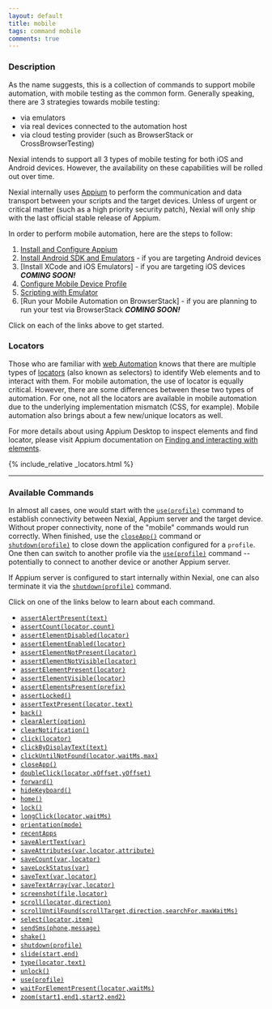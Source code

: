 ```yaml
---
layout: default
title: mobile
tags: command mobile
comments: true
---
```



### Description
As the name suggests, this is a collection of commands to support mobile automation, with mobile testing as the common 
form. Generally speaking, there are 3 strategies towards mobile testing:
- via emulators
- via real devices connected to the automation host
- via cloud testing provider (such as BrowserStack or CrossBrowserTesting)

Nexial intends to support all 3 types of mobile testing for both iOS and Android devices. However, the availability on 
these capabilities will be rolled out over time.

Nexial internally uses <a href="https://appium.io/" class="external-link" target="_nexial_link">Appium</a> to perform
the communication and data transport between your scripts and the target devices. Unless of urgent or critical matter 
(such as a high priority security patch), Nexial will only ship with the last official stable release of Appium.

In order to perform mobile automation, here are the steps to follow:
1. [Install and Configure Appium](install_appium)
2. [Install Android SDK and Emulators](android_setup) - if you are targeting Android devices
3. [Install XCode and iOS Emulators] - if you are targeting iOS devices **_COMING SOON!_**
4. [Configure Mobile Device Profile](mobile_device_profile)
5. [Scripting with Emulator](script_with_emulator)
6. [Run your Mobile Automation on BrowserStack] - if you are planning to run your test via BrowserStack **_COMING SOON!_**

Click on each of the links above to get started.


### Locators
Those who are familiar with [web Automation](../web) knows that there are multiple types of 
[locators](../web/index#locators) (also known as selectors) to identify Web elements and to interact with them. For 
mobile automation, the use of locator is equally critical. However, there are some differences between these two types 
of automation. For one, not all the locators are available in mobile automation due to the underlying implementation 
mismatch (CSS, for example). Mobile automation also brings about a few new/unique locators as well.

For more details about using Appium Desktop to inspect elements and find locator, please visit Appium documentation on 
<a href="http://appium.io/docs/en/writing-running-appium/finding-elements/" class="external-link" target="_nexial_link">
Finding and interacting with elements</a>.

{% include_relative _locators.html %}

-----

### Available Commands
In almost all cases, one would start with the [`use(profile)`](use(profile)) command to establish connectivity between
Nexial, Appium server and the target device. Without proper connectivity, none of the "mobile" commands would run 
correctly. When finished, use the [`closeApp()`](closeApp()) command or [`shutdown(profile)`](shutdown(profile)) to 
close down the application configured for a `profile`. One then can switch to another profile via the 
[`use(profile)`](use(profile)) command -- potentially to connect to another device or another Appium server.

If Appium server is configured to start internally within Nexial, one can also terminate it via the 
[`shutdown(profile)`](shutdown(profile)) command.

Click on one of the links below to learn about each command.
- [`assertAlertPresent(text)`](assertAlertPresent(text))
- [`assertCount(locator,count)`](assertCount(locator,count))
- [`assertElementDisabled(locator)`](assertElementDisabled(locator))
- [`assertElementEnabled(locator)`](assertElementEnabled(locator))
- [`assertElementNotPresent(locator)`](assertElementNotPresent(locator))
- [`assertElementNotVisible(locator)`](assertElementNotVisible(locator))
- [`assertElementPresent(locator)`](assertElementPresent(locator))
- [`assertElementVisible(locator)`](assertElementVisible(locator))
- [`assertElementsPresent(prefix)`](assertElementsPresent(prefix))
- [`assertLocked()`](assertLocked())
- [`assertTextPresent(locator,text)`](assertTextPresent(locator,text))
- [`back()`](back())
- [`clearAlert(option)`](clearAlert(option))
- [`clearNotification()`](clearNotification())
- [`click(locator)`](click(locator))
- [`clickByDisplayText(text)`](clickByDisplayText(text))
- [`clickUntilNotFound(locator,waitMs,max)`](clickUntilNotFound(locator,waitMs,max))
- [`closeApp()`](closeApp())
- [`doubleClick(locator,xOffset,yOffset)`](doubleClick(locator,xOffset,yOffset))
- [`forward()`](forward())
- [`hideKeyboard()`](hideKeyboard())
- [`home()`](home())
- [`lock()`](lock())
- [`longClick(locator,waitMs)`](longClick(locator,waitMs))
- [`orientation(mode)`](orientation(mode))
- [`recentApps`](recentApps())
- [`saveAlertText(var)`](saveAlertText(var))
- [`saveAttributes(var,locator,attribute)`](saveAttributes(var,locator,attribute))
- [`saveCount(var,locator)`](saveCount(var,locator))
- [`saveLockStatus(var)`](saveLockStatus(var))
- [`saveText(var,locator)`](saveText(var,locator))
- [`saveTextArray(var,locator)`](saveTextArray(var,locator))
- [`screenshot(file,locator)`](screenshot(file,locator))
- [`scroll(locator,direction)`](scroll(locator,direction))
- [`scrollUntilFound(scrollTarget,direction,searchFor,maxWaitMs)`](scrollUntilFound(scrollTarget,direction,searchFor,maxWaitMs))
- [`select(locator,item)`](select(locator,item))
- [`sendSms(phone,message)`](sendSms(phone,message))
- [`shake()`](shake())
- [`shutdown(profile)`](shutdown(profile))
- [`slide(start,end)`](slide(start,end))
- [`type(locator,text)`](type(locator,text))
- [`unlock()`](unlock())
- [`use(profile)`](use(profile))
- [`waitForElementPresent(locator,waitMs)`](waitForElementPresent(locator,waitMs))
- [`zoom(start1,end1,start2,end2)`](zoom(start1,end1,start2,end2))
